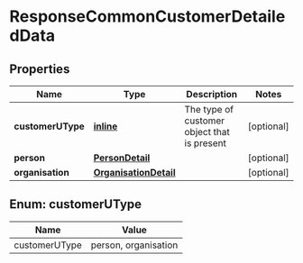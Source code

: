 # ResponseCommonCustomerDetailedData

## Properties
Name | Type | Description | Notes
------------ | ------------- | ------------- | -------------
**customerUType** | [**inline**](#CustomerUTypeEnum) | The type of customer object that is present |  [optional]
**person** | [**PersonDetail**](PersonDetail.md) |  |  [optional]
**organisation** | [**OrganisationDetail**](OrganisationDetail.md) |  |  [optional]

<a name="CustomerUTypeEnum"></a>
## Enum: customerUType
Name | Value
---- | -----
customerUType | person, organisation
